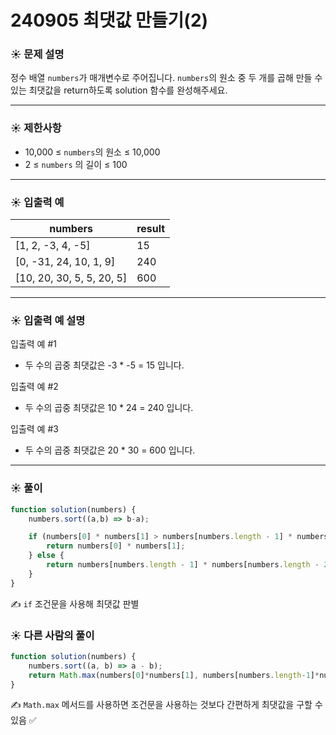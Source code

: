 # 240905 최댓값 만들기(2)

### ☀️ 문제 설명

정수 배열 `numbers`가 매개변수로 주어집니다. `numbers`의 원소 중 두 개를 곱해 만들 수 있는 최댓값을 return하도록 solution 함수를 완성해주세요.

---

### ☀️ **제한사항**

- 10,000 ≤ `numbers`의 원소 ≤ 10,000
- 2 ≤ `numbers` 의 길이 ≤ 100

---

### ☀️ **입출력 예**

| numbers | result |
| --- | --- |
| [1, 2, -3, 4, -5] | 15 |
| [0, -31, 24, 10, 1, 9] | 240 |
| [10, 20, 30, 5, 5, 20, 5] | 600 |

---

### ☀️ **입출력 예 설명**

입출력 예 #1

- 두 수의 곱중 최댓값은 -3 * -5 = 15 입니다.

입출력 예 #2

- 두 수의 곱중 최댓값은 10 * 24 = 240 입니다.

입출력 예 #3

- 두 수의 곱중 최댓값은 20 * 30 = 600 입니다.

---

### ☀️ 풀이

```jsx
function solution(numbers) {
    numbers.sort((a,b) => b-a);

    if (numbers[0] * numbers[1] > numbers[numbers.length - 1] * numbers[numbers.length - 2]) {
        return numbers[0] * numbers[1];
    } else {
        return numbers[numbers.length - 1] * numbers[numbers.length - 2]
    }
}
```

✍️ `if` 조건문을 사용해 최댓값 판별

### ☀️ 다른 사람의 풀이

```jsx
function solution(numbers) {
    numbers.sort((a, b) => a - b);
    return Math.max(numbers[0]*numbers[1], numbers[numbers.length-1]*numbers[numbers.length-2]);
}
```

✍️ `Math.max` 메서드를 사용하면 조건문을 사용하는 것보다 간편하게 최댓값을 구할 수 있음 ✅